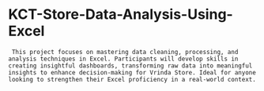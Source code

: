 # KCT-Store-Data-Analysis-Using-Excel
     This project focuses on mastering data cleaning, processing, and analysis techniques in Excel. Participants will develop skills in creating insightful dashboards, transforming raw data into meaningful insights to enhance decision-making for Vrinda Store. Ideal for anyone looking to strengthen their Excel proficiency in a real-world context. 
